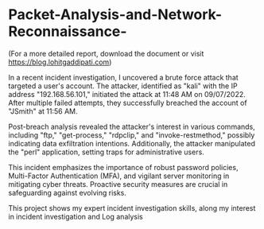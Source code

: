 # Packet-Analysis-and-Network-Reconnaissance-
(For a more detailed report, download the document or visit https://blog.lohitgaddipati.com)

In a recent incident investigation, I uncovered a brute force attack that targeted a user's account. The attacker, identified as "kali" with the IP address "192.168.56.101," initiated the attack at 11:48 AM on 09/07/2022. 
After multiple failed attempts, they successfully breached the account of "JSmith" at 11:56 AM.

Post-breach analysis revealed the attacker's interest in various commands, including "ftp," "get-process," "rdpclip," and "invoke-restmethod," possibly indicating data exfiltration intentions. Additionally, the attacker manipulated the "perl" application, setting traps for administrative users.

This incident emphasizes the importance of robust password policies, Multi-Factor Authentication (MFA), and vigilant server monitoring in mitigating cyber threats. Proactive security measures are crucial in safeguarding against evolving risks.

This project shows my expert incident investigation skills, along my interest in incident investigation and Log analysis
